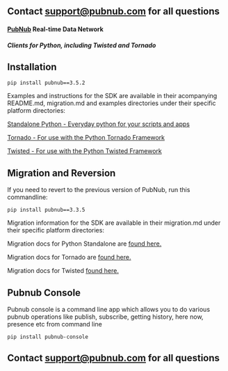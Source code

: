## Contact support@pubnub.com for all questions

#### [PubNub](http://www.pubnub.com) Real-time Data Network
##### Clients for Python, including Twisted and Tornado

## Installation
```
pip install pubnub==3.5.2
```
Examples and instructions for the SDK are available in their acompanying README.md, migration.md and examples directories under their specific platform directories:

[Standalone Python - Everyday python for your scripts and apps](python)

[Tornado - For use with the Python Tornado Framework](python-tornado)

[Twisted - For use with the Python Twisted Framework](python-twisted)

## Migration and Reversion
If you need to revert to the previous version of PubNub, run this commandline:

```
pip install pubnub==3.3.5
```

Migration information for the SDK are available in their migration.md under their specific platform directories:

Migration docs for Python Standalone are [found here.](python/migration.md)

Migration docs for Tornado are [found here.](python-tornado/migration.md)

Migration docs for Twisted [found here.](python-twisted/migration.md)

## Pubnub Console
Pubnub console is a command line app which allows you to do various 
pubnub operations like publish, subscribe, getting history, here now,
presence etc from command line

```
pip install pubnub-console
```

## Contact support@pubnub.com for all questions
